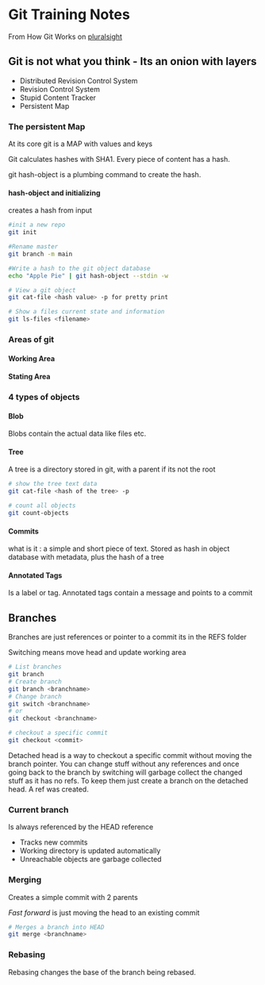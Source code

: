 # Git Training Notes

From How Git Works on [pluralsight](https://app.pluralsight.com/library/courses/how-git-works/table-of-contents)

## Git is not what you think - Its an onion with layers

- Distributed Revision Control System
- Revision Control System
- Stupid Content Tracker
- Persistent Map

### The persistent Map
At its core git is a MAP with values and keys

Git calculates hashes with SHA1. Every piece of content has a hash.

git hash-object is a plumbing command to create the hash.

#### hash-object and initializing

creates a hash from input

```bash
#init a new repo
git init

#Rename master
git branch -m main

#Write a hash to the git object database
echo "Apple Pie" | git hash-object --stdin -w

# View a git object
git cat-file <hash value> -p for pretty print

# Show a files current state and information
git ls-files <filename>

```

### Areas of git

#### Working Area

#### Stating Area

### 4 types of objects

#### Blob

Blobs contain the actual data like files etc.

#### Tree

A tree is a directory stored in git, with a parent if its not the root

```bash
# show the tree text data
git cat-file <hash of the tree> -p 

# count all objects
git count-objects 
```

#### Commits

what is it : a simple and short piece of text. Stored as hash in object database with metadata, plus the hash of a tree

#### Annotated Tags

Is a label or tag. Annotated tags contain a message and points to a commit

## Branches

Branches are just references or pointer to a commit its in the REFS folder

Switching means move head and update working area

```bash
# List branches
git branch
# Create branch
git branch <branchname>
# Change branch
git switch <branchname>
# or
git checkout <branchname>

# checkout a specific commit
git checkout <commit> 
```

Detached head is a way to checkout a specific commit without moving the branch pointer. You can change stuff without any references and once going back to the branch by switching will garbage collect the changed stuff as it has no refs. To keep them just create a branch on the detached head. A ref was created.

### Current branch

Is always referenced by the HEAD reference

- Tracks new commits
- Working directory is updated automatically
- Unreachable objects are garbage collected




### Merging

Creates a simple commit with 2 parents

_Fast forward_ is just moving the head to an existing commit

```bash
# Merges a branch into HEAD
git merge <branchname>
```

### Rebasing

Rebasing changes the base of the branch being rebased.